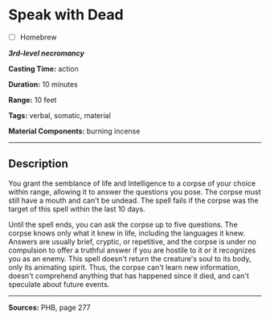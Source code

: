 # Speak with Dead

- [ ] Homebrew

***3rd-level necromancy***

**Casting Time:** action

**Duration:** 10 minutes

**Range:** 10 feet

**Tags:** verbal, somatic, material

**Material Components:** burning incense

---

## Description
You grant the semblance of life and Intelligence to a corpse of your choice within range, allowing it to answer the questions you pose.
The corpse must still have a mouth and can't be undead.
The spell fails if the corpse was the target of this spell within the last 10 days.

Until the spell ends, you can ask the corpse up to five questions.
The corpse knows only what it knew in life, including the languages it knew.
Answers are usually brief, cryptic, or repetitive, and the corpse is under no compulsion to offer a truthful answer if you are hostile to it or it recognizes you as an enemy.
This spell doesn't return the creature's soul to its body, only its animating spirit.
Thus, the corpse can't learn new information, doesn't comprehend anything that has happened since it died, and can't speculate about future events.

---

**Sources:** PHB, page 277
